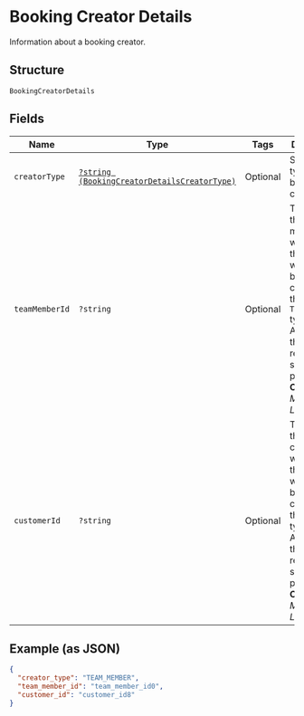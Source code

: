 
# Booking Creator Details

Information about a booking creator.

## Structure

`BookingCreatorDetails`

## Fields

| Name | Type | Tags | Description | Getter | Setter |
|  --- | --- | --- | --- | --- | --- |
| `creatorType` | [`?string (BookingCreatorDetailsCreatorType)`](../../doc/models/booking-creator-details-creator-type.md) | Optional | Supported types of a booking creator. | getCreatorType(): ?string | setCreatorType(?string creatorType): void |
| `teamMemberId` | `?string` | Optional | The ID of the team member who created the booking, when the booking creator is of the `TEAM_MEMBER` type.<br>Access to this field requires seller-level permissions.<br>**Constraints**: *Maximum Length*: `32` | getTeamMemberId(): ?string | setTeamMemberId(?string teamMemberId): void |
| `customerId` | `?string` | Optional | The ID of the customer who created the booking, when the booking creator is of the `CUSTOMER` type.<br>Access to this field requires seller-level permissions.<br>**Constraints**: *Maximum Length*: `192` | getCustomerId(): ?string | setCustomerId(?string customerId): void |

## Example (as JSON)

```json
{
  "creator_type": "TEAM_MEMBER",
  "team_member_id": "team_member_id0",
  "customer_id": "customer_id8"
}
```

